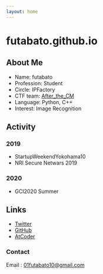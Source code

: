 ```yaml
---
layout: home
---
```


# futabato.github.io  

## About Me
- Name: futabato  
- Profession: Student
- Circle: IPFactory  
- CTF team: [After_the_CM](https://ctftime.org/team/118161)  
- Language: Python, C++  
- Interest: Image Recognition

## Activity
### 2019
- StartupWeekendYokohama10  
- NRI Secure Netwars 2019  

### 2020
- GCI2020 Summer 


## Links
- [Twitter](https://twitter.com/01futabato10)  
- [GitHub](https://github.com/futabato)  
- [AtCoder](https://atcoder.jp/users/futabato)  


### Contact 
Email : 01futabato10@gmail.com  


